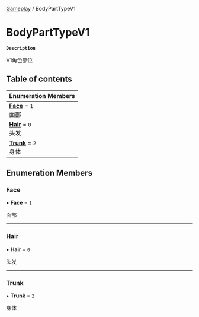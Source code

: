 [Gameplay](../modules/Gameplay.Gameplay.md) / BodyPartTypeV1

# BodyPartTypeV1 <Badge type="tip" text="Enumeration" />

**`Description`**

V1角色部位

## Table of contents

| Enumeration Members |
| :-----|
| **[Face](Gameplay.BodyPartTypeV1.md#face)** = ``1`` <br> 面部|
| **[Hair](Gameplay.BodyPartTypeV1.md#hair)** = ``0`` <br> 头发|
| **[Trunk](Gameplay.BodyPartTypeV1.md#trunk)** = ``2`` <br> 身体|

## Enumeration Members

### Face

• **Face** = ``1``

面部

___

### Hair

• **Hair** = ``0``

头发

___

### Trunk

• **Trunk** = ``2``

身体
